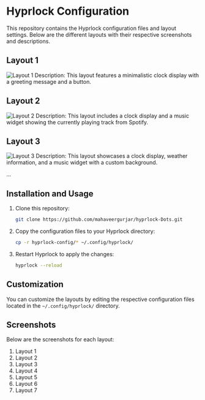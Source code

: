 # Hyprlock Configuration

This repository contains the Hyprlock configuration files and layout settings. Below are the different layouts with their respective screenshots and descriptions.

## Layout 1

![Layout 1](path/to/image1.png)
Description: This layout features a minimalistic clock display with a greeting message and a button.

## Layout 2

![Layout 2](path/to/image2.png)
Description: This layout includes a clock display and a music widget showing the currently playing track from Spotify.

## Layout 3

![Layout 3](path/to/image3.png)
Description: This layout showcases a clock display, weather information, and a music widget with a custom background.

...

## Installation and Usage

1. Clone this repository:
    ```bash
    git clone https://github.com/mahaveergurjar/hyprlock-Dots.git
    ```
2. Copy the configuration files to your Hyprlock directory:
    ```bash
    cp -r hyprlock-config/* ~/.config/hyprlock/
    ```
3. Restart Hyprlock to apply the changes:
    ```bash
    hyprlock --reload
    ```

## Customization

You can customize the layouts by editing the respective configuration files located in the `~/.config/hyprlock/` directory.

## Screenshots

Below are the screenshots for each layout:

1. Layout 1
2. Layout 2
3. Layout 3
4. Layout 4
5. Layout 5
6. Layout 6
7. Layout 7
